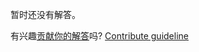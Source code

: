 
暂时还没有解答。

有兴趣[贡献你的解答](https://github.com/BFEdev/BFE.dev-solutions/blob/main/design/implement-nested-checkboxes_zh.md)吗? [Contribute guideline](https://github.com/BFEdev/BFE.dev-solutions#how-to-contribute)
